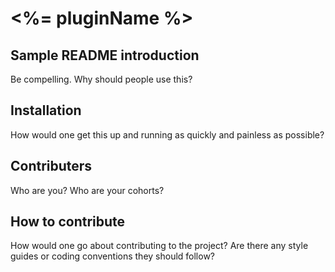 # <%= pluginName %>

## Sample README introduction

Be compelling. Why should people use this?

## Installation

How would one get this up and running as quickly and painless as possible?

## Contributers

Who are you? Who are your cohorts?

## How to contribute

How would one go about contributing to the project? Are there any style guides
or coding conventions they should follow?
